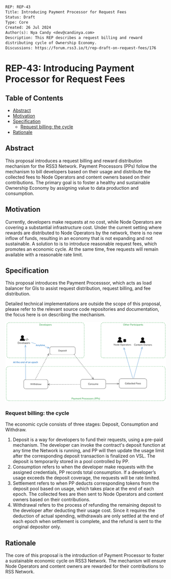 ```
REP: REP-43
Title: Introducing Payment Processor for Request Fees
Status: Draft
Type: Core
Created: 26 Jul 2024
Author(s): Nya Candy <dev@candinya.com>
Description: This REP describes a request billing and reward distributing cycle of Ownership Economy.
Discussions: https://forum.rss3.io/t/rep-draft-on-request-fees/176
```

# REP-43: Introducing Payment Processor for Request Fees

## Table of Contents

- [Abstract](#abstract)
- [Motivation](#motivation)
- [Specification](#specification)
  - [Request billing: the cycle](#request-billing-the-cycle)
- [Rationale](#rationale)

## Abstract

This proposal introduces a request billing and reward distribution mechanism for the RSS3 Network. Payment Processors (PPs) follow the mechanism to bill developers based on their usage and distribute the collected fees to Node Operators and content owners based on their contributions. The primary goal is to foster a healthy and sustainable Ownership Economy by assigning value to data production and consumption.

## Motivation

Currently, developers make requests at no cost, while Node Operators are covering a substantial infrastructure cost. Under the current setting where rewards are distributed to Node Operators by the network, there is no new inflow of funds, resulting in an economy that is not expanding and not sustainable. A solution to is to introduce reasonable request fees, which promotes an economic cycle. At the same time, free requests will remain available with a reasonable rate limit.

## Specification

This proposal introduces the Payment Processsor, which acts as load balancer for GIs to assist request distribution, request billing, and fee distribution.

Detailed technical implementations are outside the scope of this proposal, please refer to the relevant source code repositories and documentation, the focus here is on describing the mechanism.

![Specification](REP-43/Specification.png)

### Request billing: the cycle

The economic cycle consists of three stages: Deposit, Consumption and Withdraw.

1. Deposit is a way for developers to fund their requests, using a pre-paid mechanism. The developer can invoke the contract's deposit function at any time the Network is running, and PP will then update the usage limit after the corresponding deposit transaction is finalized on VSL. The deposit is temporarily stored in a pool controlled by PP.
2. Consumption refers to when the developer make requests with the assigned credentials, PP records total consumption. If a developer’s usage exceeds the deposit coverage, the requests will be rate limited.
3. Settlement refers to when PP deducts corresponding tokens from the deposit pool based on usage, which takes place at the end of each epoch. The collected fees are then sent to Node Operators and content owners based on their contributions.
4. Withdrawal refers to the process of refunding the remaining deposit to the developer after deducting their usage cost. Since it requires the deduction of actual spending, withdrawals are only settled at the end of each epoch when settlement is complete, and the refund is sent to the original depositor only.

## Rationale

The core of this proposal is the introduction of Payment Processor to foster a sustainable economic cycle on RSS3 Network. The mechanism will ensure Node Operators and content owners are rewarded for their contributions to RSS Network.
